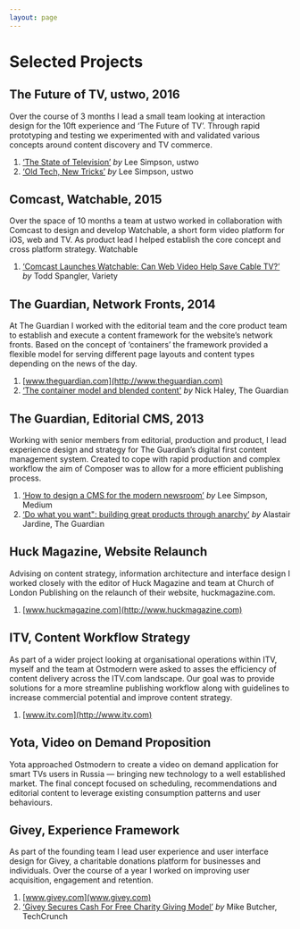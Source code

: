 ```yaml
---
layout: page
---
```


# Selected Projects

<div class='project' markdown="1">

## The Future of TV, ustwo, 2016

Over the course of 3 months I lead a small team looking at interaction design for the 10ft experience and ‘The Future of TV’. Through rapid prototyping and testing we experimented with and validated various concepts around content discovery and TV commerce.

1. [‘The State of Television’](http://ustwo.com/blog/the-future-of-tv-episode-i-the-state-of-television) _by_ Lee Simpson, ustwo
2. [‘Old Tech, New Tricks’](http://ustwo.com/blog/the-future-of-tv-episode-ii-old-tech-new-tricks) _by_ Lee Simpson, ustwo

</div>

<div class='project' markdown="1">

## Comcast, Watchable, 2015

Over the space of 10 months a team at ustwo worked in collaboration with Comcast to design and develop Watchable, a short form video platform for iOS, web and TV. As product lead I helped establish the core concept and cross platform strategy.
Watchable

1. [‘Comcast Launches Watchable: Can Web Video Help Save Cable TV?’]() _by_ Todd Spangler, Variety  

</div>

<div class='project' markdown="1">

## The Guardian, Network Fronts, 2014

At The Guardian I worked with the editorial team and the core product team to establish and execute a content framework for the website’s network fronts. Based on the concept of ‘containers’ the framework provided a flexible model for serving different page layouts and content types depending on the news of the day.


1. [www.theguardian.com](http://www.theguardian.com)
2. [‘The container model and blended content'](http://next.theguardian.com/blog/container-model-blended-content/) _by_ Nick Haley, The Guardian

</div>

<div class='project' markdown="1">

## The Guardian, Editorial CMS, 2013

Working with senior members from editorial, production and product, I lead experience design and strategy for The Guardian’s digital first content management system. Created to cope with rapid production and complex workflow the aim of Composer was to allow for a more efficient publishing process.


1. [‘How to design a CMS for the modern newsroom’](https://medium.com/@itsleesimpson/how-to-design-a-cms-for-the-modern-newsroom-f11a53f8539f#.ygfb1ylzg) _by_ Lee Simpson, Medium
2. [‘Do what you want": building great products through anarchy’](https://www.theguardian.com/info/developer-blog/2015/feb/09/do-what-you-want-building-great-products-through-anarchy) _by_ Alastair Jardine, The Guardian

</div>

<div class='project' markdown="1">

## Huck Magazine, Website Relaunch

Advising on content strategy, information architecture and interface design I worked closely with the editor of Huck Magazine and team at Church of London Publishing on the relaunch of their website, huckmagazine.com.


1. [www.huckmagazine.com](http://www.huckmagazine.com)

</div>

<div class='project' markdown="1">

## ITV, Content Workflow Strategy

As part of a wider project looking at organisational operations within ITV, myself and the team at Ostmodern were asked to asses the efficiency of content delivery across the ITV.com landscape.  Our goal was to provide solutions for a more streamline publishing workflow along with guidelines to increase commercial potential and improve content strategy.


1. [www.itv.com](http://www.itv.com)

</div>

<div class='project' markdown="1">

## Yota, Video on Demand Proposition

Yota approached Ostmodern to create a video on demand application for smart TVs users in Russia — bringing new technology to a well established market. The final concept focused on scheduling, recommendations and editorial content to leverage existing consumption patterns and user behaviours.

</div>

<div class='project' markdown="1">

## Givey, Experience Framework

As part of the founding team I lead user experience and user interface design for Givey, a charitable donations platform for businesses and individuals. Over the course of a year I worked on improving user acquisition, engagement and retention.


1. [www.givey.com](www.givey.com)
2. [‘Givey Secures Cash For Free Charity Giving Model’](http://techcrunch.com/2014/07/16/givey-secures-cash-for-free-charity-giving-model-to-compete-with-justgiving/) _by_ Mike Butcher, TechCrunch

</div>

